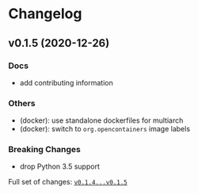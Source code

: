 # Changelog

## v0.1.5 (2020-12-26)

### Docs

- add contributing information

### Others

- (docker): use standalone dockerfiles for multiarch
- (docker): switch to `org.opencontainers` image labels

### Breaking Changes

- drop Python 3.5 support

Full set of changes: [`v0.1.4...v0.1.5`](https://github.com/thegeeklab/docker-tidy/compare/v0.1.4...v0.1.5)
